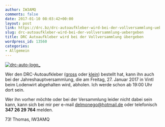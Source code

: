 ```yaml
---
author: IW3AMQ
comments: false
date: 2017-01-10 08:03:42+00:00
layout: post
link: https://drc.bz/drc-autoaufkleber-wird-bei-der-vollversammlung-uebergeben/
slug: drc-autoaufkleber-wird-bei-der-vollversammlung-uebergeben
title: DRC Autoaufkleber wird bei der Vollversammlung übergeben
wordpress_id: 13560
categories:
- Allgemein
---
```


[![drc-auto-logo_](https://drc.bz/wp-content/uploads/2016/11/DRC-Auto-Logo_-300x143.jpg)](https://drc.bz/wp-content/uploads/2016/11/DRC-Auto-Logo_.jpg)

Wer den DRC-Autoaufkleber ([gross](https://drc.bz/drc-autoaufkleber/) oder [klein](https://drc.bz/drc-autoaufkleber-klein/)) bestellt hat, kann ihn auch bei der Jahreshauptversammlung, die am Freitag, 27. Januar 2017 in Vintl beim Lodenwirt abgehalten wird, abholen. Ich werde schon ab 19:00 Uhr dort sein.

Wer ihn vorher möchte oder bei der Versammlung leider nicht dabei sein kann, kann sich bei mir per e-mail [delmonego@hotmail.de](mailto:delmonego@hotmail.de) oder telefonisch **347 26 29 764** melden.

73! Thomas, IW3AMQ
